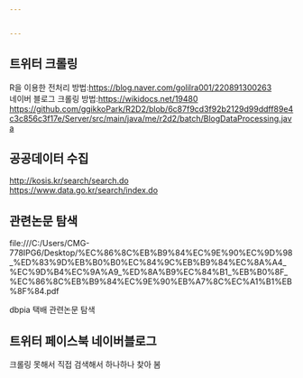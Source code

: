```yaml
---


---
```


<h2 id="트위터-크롤링">트위터 크롤링</h2>
<p>R을 이용한 전처리 방법:<a href="https://blog.naver.com/golilra001/220891300263">https://blog.naver.com/golilra001/220891300263</a><br>
네이버 블로그 크롤링 방법:<a href="https://wikidocs.net/19480">https://wikidocs.net/19480</a><br>
<a href="https://github.com/ggikkoPark/R2D2/blob/6c87f9cd3f92b2129d99ddff89e4c3c856c3f17e/Server/src/main/java/me/r2d2/batch/BlogDataProcessing.java">https://github.com/ggikkoPark/R2D2/blob/6c87f9cd3f92b2129d99ddff89e4c3c856c3f17e/Server/src/main/java/me/r2d2/batch/BlogDataProcessing.java</a></p>
<h2 id="공공데이터-수집">공공데이터 수집</h2>
<p><a href="http://kosis.kr/search/search.do">http://kosis.kr/search/search.do</a><br>
<a href="https://www.data.go.kr/search/index.do">https://www.data.go.kr/search/index.do</a></p>
<h2 id="관련논문-탐색">관련논문 탐색</h2>
<p>file:///C:/Users/CMG-778IPG6/Desktop/%EC%86%8C%EB%B9%84%EC%9E%90%EC%9D%98_%ED%83%9D%EB%B0%B0%EC%84%9C%EB%B9%84%EC%8A%A4_%EC%9D%B4%EC%9A%A9_%ED%8A%B9%EC%84%B1_%EB%B0%8F_%EC%86%8C%EB%B9%84%EC%9E%90%EB%A7%8C%EC%A1%B1%EB%8F%84.pdf</p>
<p>dbpia 택배 관련논문 탐색</p>
<h2 id="트위터-페이스북-네이버블로그">트위터 페이스북 네이버블로그</h2>
<p>크롤링 못해서 직접 검색해서 하나하나 찾아 봄</p>

